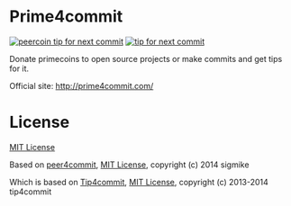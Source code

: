 Prime4commit
==========

[![peercoin tip for next commit](http://peer4commit.com/projects/16.svg)](http://peer4commit.com/projects/16)
[![tip for next commit](https://tip4commit.com/projects/615.svg)](https://tip4commit.com/github/sigmike/prime4commit)


Donate primecoins to open source projects or make commits and get tips for it.

Official site: http://prime4commit.com/


License
=======

[MIT License](https://github.com/sigmike/prime4commit/blob/master/LICENSE)

Based on [peer4commit](http://peer4commit.com/), [MIT License](https://github.com/sigmike/peer4commit/blob/master/LICENSE), copyright (c) 2014 sigmike

Which is based on [Tip4commit](http://tip4commit.com/), [MIT License](https://github.com/tip4commit/tip4commit/blob/master/LICENSE), copyright (c) 2013-2014 tip4commit
